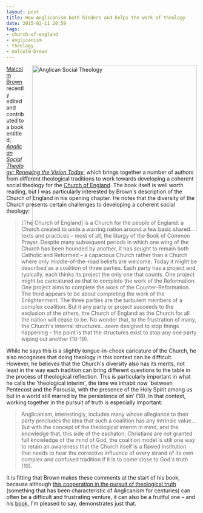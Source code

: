```yaml
---
layout: post
title: How Anglicanism both hinders and helps the work of theology
date: 2015-02-11 20:59
tags:
- church-of-england
- anglicanism
- theology
- malcolm-brown
---
```

<div style="float: right; margin: 0px 1px 0px 20px; width: 435px; height: 270px;"><img src="https://dl.dropboxusercontent.com/u/3897986/Jake%20Blog%20Images/anglican%20social%20theology.jpg" width="435" alt="Anglican Social Theology"></div>

[Malcolm Brown](https://www.churchofengland.org/our-faith/mission/the-team.aspx) recently edited and contributed to a book entitled, *[Anglican Social Theology: Renewing the Vision Today](http://amzn.to/17hSdWw)*, which brings together a number of authors from different theological traditions to work towards developing a coherent social theology for the [Church of England](http://churchofengland.org). The book itself is well worth reading, but I was particularly interested by Brown's description of the Church of England in his opening chapter. He notes that the diversity of the Church presents certain challenges to developing a coherent social theology:

<blockquote>
[The Church of England] is a Church for the people of England: a Church created to unite a warring nation around a few basic shared texts and practices – most of all, the liturgy of the Book of Common Prayer. Despite many subsequent periods in which one wing of the Church has been hounded by another, it has sought to remain both Catholic and Reformed – a capacious Church rather than a Church where only middle-of-the-road beliefs are welcome. Today it might be described as a coalition of three parties. Each party has a project and, typically, each thinks its project the only one that counts. One project might be caricatured as that to complete the work of the Reformation. One project aims to complete the work of the Counter-Reformation. The third appears to be about completing the work of the Enlightenment. The three parties are the turbulent members of a complex coalition. But it any party or project succeeds to the exclusion of the others, the Church of England as the Church for all the nation will cease to be. No wonder that, to the frustration of many, the Church's internal structures…seem designed to stop things happening – the point is that the structures exist to stop any one party wiping out another (18-19).
</blockquote>

While he says this is a slightly tongue-in-cheek caricature of the Church, he also recognises that doing theology in this context can be difficult. However, he believes that the Church's diversity also has its merits, not least in the way each tradition can bring different questions to the table in the process of theological reflection. This is particularly important in what he calls the 'theological interim', the time we inhabit now 'between Pentecost and the Parousia, with the presence of the Holy Spirit among us but in a world still marred by the persistence of sin' (18). In that context, working together in the pursuit of truth is especially important:

<blockquote>
Anglicanism, interestingly, includes many whose allegiance to their party precludes the idea that such a coalition has any intrinsic value… But with the concept of the theological interim in mind, and the knowledge that, this side of the eschaton, Christians are not granted full knowledge of the mind of God, the coalition model is still one way to retain an awareness that the Church itself is a flawed institution that needs to hear the corrective influence of every strand of its own complex and confused tradition if it is to come close to God's truth (19).
</blockquote>

It is fitting that Brown makes these comments at the start of his book, because although [this cooperation in the pursuit of theological truth](http://blog.jakebelder.com/post/why-anglicanism-makes-room-for-theological-exploration) (something that has been characteristic of Anglicanism for centuries) can often be a difficult and frustrating venture, it can also be a fruitful one – and his [book](http://amzn.to/17hSdWw), I'm pleased to say, demonstrates just that.
